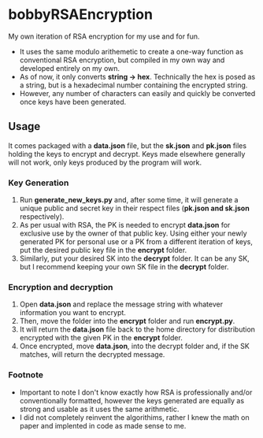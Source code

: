 # bobbyRSAEncryption
 My own iteration of RSA encryption for my use and for fun.
 - It uses the same modulo arithemetic to create a one-way function as conventional RSA encryption, but compiled in my own way and developed entirely on my own.
 - As of now, it only converts **string -> hex**. Technically the hex is posed as a string, but is a hexadecimal number containing the encrypted string.
 - However, any number of characters can easily and quickly be converted once keys have been generated.
## Usage
 It comes packaged with a **data.json** file, but the **sk.json** and **pk.json** files holding the keys to encrypt and decrypt. Keys made elsewhere generally will not work, only keys produced by the program will work.
 ### Key Generation
 1. Run **generate_new_keys.py** and, after some time, it will generate a unique public and secret key in their respect files (**pk.json and sk.json** respectively).
 2. As per usual with RSA, the PK is needed to encrypt **data.json** for exclusive use by the owner of that public key. Using either your newly generated PK for personal use or a PK from a different iteration of keys, put the desired public key file in the **encrypt** folder.
 3. Similarly, put your desired SK into the **decrypt** folder. It can be any SK, but I recommend keeping your own SK file in the **decrypt** folder.
 ### Encryption and decryption
 1. Open **data.json** and replace the message string with whatever information you want to encrypt.
 2. Then, move the folder into the **encrypt** folder and run **encrypt.py**.
 3. It will return the **data.json** file back to the home directory for distribution encrypted with the given PK in the **encrypt** folder.
 4. Once encrypted, move **data.json**, into the decrypt folder and, if the SK matches, will return the decrypted message.


### Footnote
 - Important to note I don't know exactly how RSA is professionally and/or conventionally formatted, however the keys generated are equally as strong and usable as it uses the same arithmetic.
 - I did not completely reinvent the algorithims, rather I knew the math on paper and implented in code as made sense to me.
